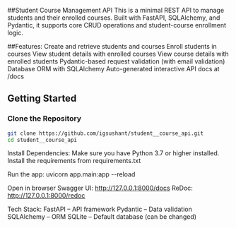 ##Student Course Management API
This is a minimal REST API to manage students and their enrolled courses. Built with FastAPI, SQLAlchemy, and Pydantic, it supports core CRUD operations and student-course enrollment logic.

##Features:
Create and retrieve students and courses
Enroll students in courses
View student details with enrolled courses
View course details with enrolled students
Pydantic-based request validation (with email validation)
Database ORM with SQLAlchemy
Auto-generated interactive API docs at /docs



## Getting Started

### Clone the Repository

```bash
git clone https://github.com/igsushant/student__course_api.git
cd student__course_api
```

Install Dependencies:
Make sure you have Python 3.7 or higher installed.
Install the requirements from requirements.txt 

Run the app:
uvicorn app.main:app --reload

Open in browser
Swagger UI: http://127.0.0.1:8000/docs
ReDoc: http://127.0.0.1:8000/redoc

Tech Stack:
FastAPI – API framework
Pydantic – Data validation
SQLAlchemy – ORM
SQLite – Default database (can be changed)
